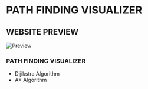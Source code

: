 # PATH FINDING VISUALIZER


## WEBSITE PREVIEW

![Preview](preview.gif)


### PATH FINDING VISUALIZER

- Dijikstra Algorithm
- A* Algorithm

